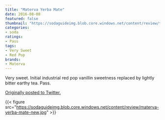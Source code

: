 ```yaml
---
title: "Materva Yerba Mate"
date: 2016-08-08
featured: false
thumbnail: "https://sodaguideimg.blob.core.windows.net/content/review/thumbs/materva-yerba-mate-new.jpg"
categories:
- soda
ratings:
- Pass
tags:
- Very Sweet
- Red Pop
brands:
- Materva
---
```


Very sweet. Initial industrial red pop vanillin sweetness replaced by lightly bitter earthy tea. Pass.

[Originally posted to Twitter.](https://twitter.com/Cavorter/status/762721942944223232)

{{< figure src="https://sodaguideimg.blob.core.windows.net/content/review/materva-yerba-mate-new.jpg" >}}
